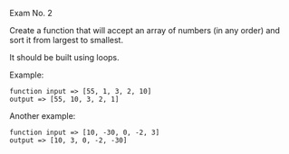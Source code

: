 Exam No. 2

Create a function that will accept an array of numbers (in any order) and sort it from largest to smallest.

It should be built using loops.

Example:

```
function input => [55, 1, 3, 2, 10]
output => [55, 10, 3, 2, 1]
```

Another example:

```
function input => [10, -30, 0, -2, 3]
output => [10, 3, 0, -2, -30]
```